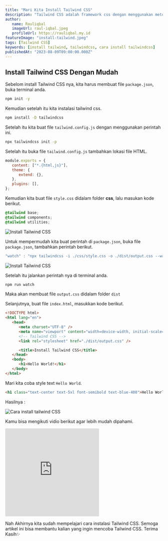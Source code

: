 ```yaml
---
title: "Mari Kita Install Tailwind CSS"
description: "Tailwind CSS adalah framework css dengan menggunakan metode utility class."
author:
   name: Rauliqbal
   imageUrl: raul-iqbal.jpeg
   profileUrl: https://rauliqbal.my.id
featureImage: "install-tailwind.jpeg"
tags: [Tailwind CSS]
keywords: [install tailwind, tailwindcss, cara install tailwindcss]
publishedAt: "2023-08-09T09:00:00.000Z"
---
```


## Install Tailwind CSS Dengan Mudah

Sebelom install Tailwind CSS nya, kita harus membuat file `package.json`, buka terminal anda.

```bash
npm init -y
```

Kemudian setelah itu kita instalasi tailwind css.

```bash
npm install -D tailwindcss
```

Setelah itu kita buat file `tailwind.config.js` dengan menggunakan perintah ini.

```bash
npx tailwindcss init -p
```

Setelah itu buka file `tailwind.config.js` tambahkan lokasi file HTML.

```js
module.exports = {
   content: ["*.{html,js}"],
   theme: {
      extend: {},
   },
   plugins: [],
};
```

Kemudian kita buat file `style.css` didalam folder **css**, lalu masukan kode berikut.

```css
@tailwind base;
@tailwind components;
@tailwind utilities;
```

![Install Tailwind CSS](/images/tailwind-css.jpg)

Untuk mempermudah kita buat perintah di `package.json`, buka file `package.json`, tambahkan perintah berikut.

```js
"watch" : "npx tailwindcss -i ./css/style.css -o ./dist/output.css --watch"
```

![Install Tailwind CSS](/images/tailwind-package.jpg)

Setelah itu jalankan perintah nya di terminal anda.

```bash
npm run watch
```

Maka akan membuat file `output.css` didalam folder `dist`

Selanjutnya, buat file `index.html`, masukkan kode berikut.

```html
<!DOCTYPE html>
<html lang="en">
   <head>
      <meta charset="UTF-8" />
      <meta name="viewport" content="width=device-width, initial-scale=1.0" />
      <!-- Tailwind CSS -->
      <link rel="stylesheet" href="./dist/output.css" />

      <title>Install Tailwind CSS</title>
   </head>
   <body>
      <h1>Hello World!</h1>
   </body>
</html>
```

Mari kita coba style text `Hello World`.

```html
<h1 class="text-center text-5xl font-semibold text-blue-400">Hello World!</h1>
```

Hasilnya :

![Cara install tailwind CSS](/images/tailwind-helloworld.jpg)

Kamu bisa mengikuti vidio berikut agar lebih mudah dipahami.

<iframe class="w-full rounded-xl" height="280"  src="https://www.youtube.com/embed/reDenST0jtU" title="YouTube video player" frameborder="0" allow="accelerometer; clipboard-write; picture-in-picture; web-share" allowfullscreen></iframe>

Nah Akhirnya kita sudah mempelajari cara instalasi Tailwind CSS. Semoga artikel ini bisa membantu kalian yang ingin mencoba Tailwind CSS. Terima Kasih✨
